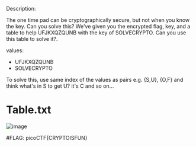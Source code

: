
Description:

The one time pad can be cryptographically secure, but not when you know the key.
Can you solve this? We've given you the encrypted flag, key, and a table to help UFJKXQZQUNB with the key of SOLVECRYPTO.
Can you use this table to solve it?.


values:
- UFJKXQZQUNB
- SOLVECRYPTO

To solve this, use same index of the values as pairs e.g. {S,U}, {O,F} and think what's in S to get U? it's C and so on...

# Table.txt

![image](https://github.com/Selwynuy/PicoCTF/assets/107299589/ebdad1d9-a2ae-4912-9b8c-5f2d3f385bcd)


#FLAG: picoCTF{CRYPTOISFUN}
